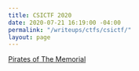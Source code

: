 ```yaml
---
title: CSICTF 2020
date: 2020-07-21 16:19:00 -04:00
permalink: "/writeups/ctfs/csictf/"
layout: page
---
```


[Pirates of The Memorial](/writeups/ctfs/csictf/osintone)